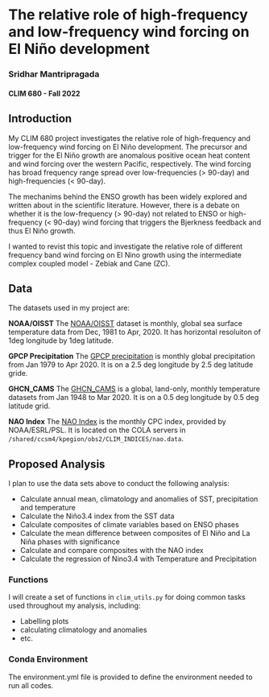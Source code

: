 # The relative role of high-frequency and low-frequency wind forcing on El Niño development
 
### Sridhar Mantripragada
#### CLIM 680 - Fall 2022

## Introduction

My CLIM 680 project investigates the relative role of high-frequency and low-frequency wind forcing on El Niño development. The precursor and trigger for the El Niño growth are anomalous positive ocean heat content and wind forcing over the western Pacific, respectively. The wind forcing has broad frequency range spread over low-frequencies (> 90-day) and high-frequencies (< 90-day). 

The mechanims behind the ENSO growth has been widely explored and written about in the scientific literature. However, there is a debate on whether it is the low-frequency (> 90-day) not related to ENSO or high-frequency (< 90-day) wind forcing that triggers the Bjerkness feedback and thus El Niño growth. 

I wanted to revist this topic and investigate the relative role of different frequency band wind forcing on El Nino growth using the intermediate complex coupled model -  Zebiak and Cane (ZC). 



## Data

The datasets used in my project are:

__NOAA/OISST__
The [NOAA/OISST](https://kpegion.github.io/COLA-DATASETS-CATALOG/sst.mnmean.nc) dataset is monthly, 
global sea surface temperature data from Dec, 1981 to Apr, 2020. It has horizontal resoluiton of 1deg longitude by 1deg latitude.
 
__GPCP Precipitation__
The [GPCP precipitation](https://kpegion.github.io/COLA-DATASETS-CATALOG/gpcp_precip.mon.mean.nc) is monthly global 
precipitation from Jan 1979 to Apr 2020. It is on a 2.5 deg longitude by 2.5 deg latitude gride.

__GHCN_CAMS__
The [GHCN_CAMS](https://kpegion.github.io/COLA-DATASETS-CATALOG/ghcn_cams) is a global, land-only, monthly temperature 
datasets from Jan 1948 to Mar 2020.  It is on a 0.5 deg longitude by 0.5 deg latitude grid.

__NAO Index__
The [NAO Index](https://www.psl.noaa.gov/data/correlation/nao.data) is the monthly CPC index, provided by NOAA/ESRL/PSL. 
It is located on the COLA servers in `/shared/ccsm4/kpegion/obs2/CLIM_INDICES/nao.data`. 

## Proposed Analysis
I plan to use the data sets above to conduct the following analysis:
* Calculate annual mean, climatology and anomalies of SST, precipitation and temperature
* Calculate the Niño3.4 index from the SST data
* Calculate composites of climate variables based on ENSO phases
* Calculate the mean difference between composites of El Niño and La Niña phases with significance
* Calculate and compare composites with the NAO index
* Calculate the regression of Nino3.4 with Temperature and Precipitation

### Functions
I will create a set of functions in `clim_utils.py` for doing common tasks used throughout my analysis, including:
* Labelling plots
* calculating climatology and anomalies
* etc.

### Conda Environment

The environment.yml file is provided to define the environment needed to run all codes.

